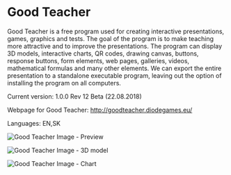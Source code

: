 # Good Teacher

Good Teacher is a free program used for creating interactive presentations, games, graphics and tests. The goal of the program is to make teaching more attractive and to improve the presentations. The program can display 3D models, interactive charts, QR codes, drawing canvas, buttons, response buttons, form elements, web pages, galleries, videos, mathematical formulas and many other elements. We can export the entire presentation to a standalone executable program, leaving out the option of installing the program on all computers.

Current version: 1.0.0 Rev 12 Beta (22.08.2018)

Webpage for Good Teacher: http://goodteacher.diodegames.eu/

Languages: EN,SK

![Good Teacher Image - Preview](http://goodteacher.diodegames.eu/images/GTC1.jpg)

![Good Teacher Image - 3D model](http://goodteacher.diodegames.eu/images/GTC2.jpg)

![Good Teacher Image - Chart](http://goodteacher.diodegames.eu/images/GTC3.jpg)
